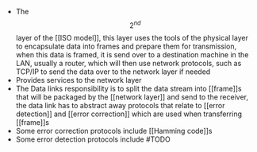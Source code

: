 - The $$2^{nd}$$ layer of the [[ISO model]], this layer uses the tools of the physical layer to encapsulate data into frames and prepare them for transmission, when this data is framed, it is send over to a destination machine in the LAN, usually a router, which will then use network protocols, such as TCP/IP to send the data over to the network layer if needed
- Provides services to the network layer
- The Data links responsibility is to split the data stream into [[frame]]s that will be packaged by the [[network layer]] and send to the receiver, the data link has to abstract away protocols that relate to [[error detection]] and [[error correction]] which are used when transferring [[frame]]s
- Some error correction protocols include [[Hamming code]]s
- Some error detection protocols include #TODO